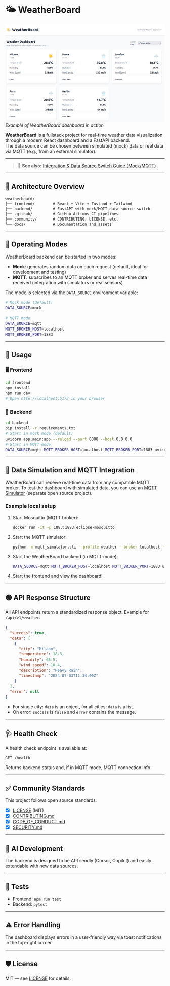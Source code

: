 # 🌤️ WeatherBoard

![WeatherBoard Dashboard Demo](docs/weatherboard-demo.png)
_Example of WeatherBoard dashboard in action_

**WeatherBoard** is a fullstack project for real-time weather data visualization through a modern React dashboard and a FastAPI backend.  
The data source can be chosen between simulated (mock) data or real data via MQTT (e.g., from an external simulator).

---

> 📖 **See also:** [Integration & Data Source Switch Guide (Mock/MQTT)](docs/INTEGRATION.md)

---

## 🧱 Architecture Overview

```
weatherboard/
├── frontend/        # React + Vite + Zustand + Tailwind
├── backend/         # FastAPI with mock/MQTT data source switch
├── .github/         # GitHub Actions CI pipelines
├── community/       # CONTRIBUTING, LICENSE, etc.
└── docs/            # Documentation and assets
```

---

## 🔹 Operating Modes

WeatherBoard backend can be started in two modes:

- **Mock**: generates random data on each request (default, ideal for development and testing)
- **MQTT**: subscribes to an MQTT broker and serves real-time data received (integration with simulators or real sensors)

The mode is selected via the `DATA_SOURCE` environment variable:

```bash
# Mock mode (default)
DATA_SOURCE=mock

# MQTT mode
DATA_SOURCE=mqtt
MQTT_BROKER_HOST=localhost
MQTT_BROKER_PORT=1883
```

---

## 📜 Usage

### 🖥️ Frontend
```bash
cd frontend
npm install
npm run dev
# Open http://localhost:5173 in your browser
```

### 🐍 Backend
```bash
cd backend
pip install -r requirements.txt
# Start in mock mode (default)
uvicorn app.main:app --reload --port 8000 --host 0.0.0.0
# Start in MQTT mode
DATA_SOURCE=mqtt MQTT_BROKER_HOST=localhost MQTT_BROKER_PORT=1883 uvicorn app.main:app --reload --port 8000 --host 0.0.0.0
```

---

## 📡 Data Simulation and MQTT Integration

WeatherBoard can receive real-time data from any compatible MQTT broker.
To test the dashboard with simulated data, you can use an [MQTT Simulator](https://github.com/your-user/mqtt-simulator) (separate open source project).

### Example local setup

1. Start Mosquitto (MQTT broker):
   ```bash
   docker run -it -p 1883:1883 eclipse-mosquitto
   ```
2. Start the MQTT simulator:
   ```bash
   python -m mqtt_simulator.cli --profile weather --broker localhost --interval 2
   ```
3. Start the WeatherBoard backend (in MQTT mode):
   ```bash
   DATA_SOURCE=mqtt MQTT_BROKER_HOST=localhost MQTT_BROKER_PORT=1883 uvicorn app.main:app --reload --port 8000 --host 0.0.0.0
   ```
4. Start the frontend and view the dashboard!

---

## 🟢 API Response Structure

All API endpoints return a standardized response object. Example for `/api/v1/weather`:

```json
{
  "success": true,
  "data": [
    {
      "city": "Milano",
      "temperature": 18.3,
      "humidity": 65.5,
      "wind_speed": 10.4,
      "description": "Heavy Rain",
      "timestamp": "2024-07-03T11:34:00Z"
    }
  ],
  "error": null
}
```

- For single city: `data` is an object, for all cities: `data` is a list.
- On error: `success` is `false` and `error` contains the message.

---

## 🩺 Health Check

A health check endpoint is available at:
```
GET /health
```
Returns backend status and, if in MQTT mode, MQTT connection info.

---

## ✅ Community Standards

This project follows open source standards:
- [x] [LICENSE](community/LICENSE) (MIT)
- [x] [CONTRIBUTING.md](community/CONTRIBUTING.md)
- [x] [CODE_OF_CONDUCT.md](community/CODE_OF_CONDUCT.md)
- [x] [SECURITY.md](community/SECURITY.md)

---

## 🤖 AI Development

The backend is designed to be AI-friendly (Cursor, Copilot) and easily extendable with new data sources.

---

## 🧪 Tests

- Frontend: `npm run test`
- Backend: `pytest`

---

## ⚠️ Error Handling

The dashboard displays errors in a user-friendly way via toast notifications in the top-right corner.

---

## 🛡️ License

MIT — see [LICENSE](community/LICENSE) for details.
